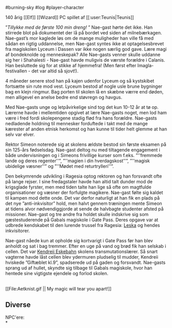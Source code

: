 #burning-sky #log #player-character

140 årig [[Elf]] [[Wizard]] PC spillet af [[:user:Teunis|Teunis]]

”<I>Tillykke med de første 100 min dreng! </I>” Nae-gast hørte det ikke. Han stirrede blot på dokumentet der lå på bordet ved siden af milnebærkagen. Nae-gast’s mor kaglede løs om de mange muligheder han ville få med sådan en rigtig uddannelse, men Nae-gast syntes ikke at optagelsesbrevet fra magiskolen Lyceum i Dassen var ikke nogen særlig god gave. Lære magi af bondeknolde og menneskepak? Alle Nae-gasts venner skulle uddanne sig her i Shahalesti - Nae-gast havde muligvis de værste forældre i Calanis. Han besluttede sig for at stikke af hjemmefra! (Men først efter Imagla-festivallen - det var altid så sjovt!).

4 måneder senere stod han på kajen udenfor Lyceum og så kystskibet fortsætte sin rute mod vest. Lyceum bestod af nogle usle brune bygninger bag en klejn ringmur. Bag porten til skolen lå en skæbne værre end døden, men alligevel en anelse bedre end støvregn og havgus.

Med Nae-gasts unge og letpåvirkelige sind tog det kun 10-12 år at tø op. Lærerne havde i mellemtiden opgivet at lære Nae-gasts noget, men lod ham være i fred fordi skolepengene stadig flød fra hans forældre. Nae-gasts nedladende holdning til mennesker forduftede i takt med de mange kærester af anden etnisk herkomst og han kunne til tider helt glemme at han selv var elver. 

Rektor Simeon noterede sig at skolens ældste bestod sin første eksamen på sin 125-års fødselsdag. Nae-gast deltog nu med tiltagende engagement i både undervisningen og i Simeons frivillige kurser som f.eks. ”''fremmede lande og deres regenter''”, ”''magien i din hverdagskost''”, ”''magisk ubidelige væsner''” og ”''Mødet med returtrylleri''”.

Den bekymrende udvikling i Ragesia optog rektoren og han forsvandt ofte på lange rejser. I sine fredagstaler havde han altid talt dunder mod de krigsglade fyrster, men med tiden talte han lige så ofte om magtfulde organisationer og væsner der forfulgte magikere. Nae-gast følte sig kaldet til kampen mod dette onde. Det var derfor naturligt at han fik en plads på det nye ”anti-inkvisitor” hold, men halvt gennem træningen mente Simeon at tidens alvor nødvendiggjorde at sende de halvbagte studenter afsted på missioner. Nae-gast og tre andre fra holdet skulle indskrive sig som gæstestuderende på Gabals magiskole i Gate Pass. Deres opgave var at udbrede kendskabet til den lurende trussel fra Ragesia: [Leska](Leska.md) og hendes inkvisitorer.

Nae-gast nåede kun at opholde sig kortvarigt i Gate Pass før han blev anholdt og sat i bag tremmer. Efter en uge på vand og brød fik han selskab i cellen. Det var [Kendreii Eskebahn](Kendreii%20Eskebahn.md) skolens transmutationslærer. Så snart vagterne havde låst cellen blev ydermuren pludselig til mudder, Kendreii hviskede ”Giftæblet kl.9”, spadserede ud på gaden og forsvandt. Nae-gasts sprang ud af hullet, skyndte sig tilbage til Gabals magiskole, hvor han hentede sine vigtigste ejendele og forlod skolen. 

<br>
[[File:Aetknist.gif || My magic will tear you apart!]]

## Diverse 

NPC'ere:<br>
*
